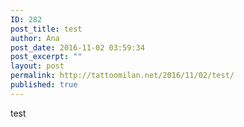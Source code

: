 ```yaml
---
ID: 282
post_title: test
author: Ana
post_date: 2016-11-02 03:59:34
post_excerpt: ""
layout: post
permalink: http://tattoomilan.net/2016/11/02/test/
published: true
---
```

test